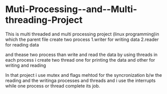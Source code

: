 Muti-Processing--and--Multi-threading-Project
=============================================

This is multi threaded and multi processing project (linux programming)in which
the parent file create two process
 1.writer for writing data
 2.reader for reading data

and thease two process than write and read the data by using threads
in each process i create two thread one for printing the data and other 
for writing and reading

In that project i use mutex and flags mehtod for the syncronization
b/w the reading and the writinga processes and threads and i use the 
interrupts while one process or thread complete its job.
